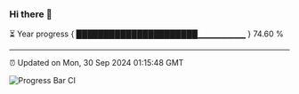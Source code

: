 ### Hi there 👋

⏳ Year progress { ██████████████████████▁▁▁▁▁▁▁▁ } 74.60 %

---

⏰ Updated on Mon, 30 Sep 2024 01:15:48 GMT

![Progress Bar CI](https://github.com/JuvenileQ/Progress-Bar-CI/workflows/main/badge.svg)

